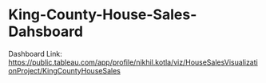 # King-County-House-Sales-Dahsboard

Dashboard Link: https://public.tableau.com/app/profile/nikhil.kotla/viz/HouseSalesVisualizationProject/KingCountyHouseSales
